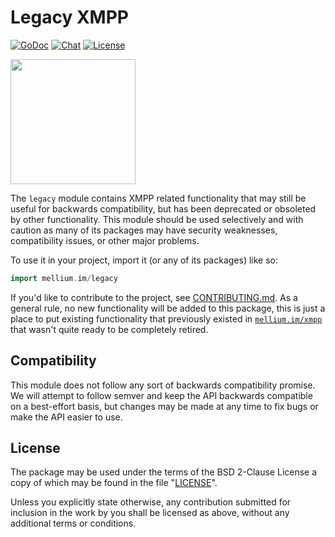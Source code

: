 # Legacy XMPP

[![GoDoc](https://godoc.org/mellium.im/legacy?status.svg)][docs]
[![Chat](https://img.shields.io/badge/XMPP-users@mellium.chat-orange.svg)](https://mellium.chat)
[![License](https://img.shields.io/badge/license-FreeBSD-blue.svg)](https://opensource.org/licenses/BSD-2-Clause)

<a href="https://opencollective.com/mellium" alt="Donate on Open Collective"><img src="https://opencollective.com/mellium/donate/button@2x.png?color=blue" width="200"/></a>

The `legacy` module contains XMPP related functionality that may still be useful
for backwards compatibility, but has been deprecated or obsoleted by other
functionality.
This module should be used selectively and with caution as many of its packages
may have security weaknesses, compatibility issues, or other major problems.

To use it in your project, import it (or any of its packages) like so:

```go
import mellium.im/legacy
```

If you'd like to contribute to the project, see [CONTRIBUTING.md].
As a general rule, no new functionality will be added to this package, this is
just a place to put existing functionality that previously existed in
[`mellium.im/xmpp`] that wasn't quite ready to be completely retired.

## Compatibility

This module does not follow any sort of backwards compatibility promise.
We will attempt to follow semver and keep the API backwards compatible on a
best-effort basis, but changes may be made at any time to fix bugs or make the
API easier to use.


## License

The package may be used under the terms of the BSD 2-Clause License a copy of
which may be found in the file "[LICENSE]".

Unless you explicitly state otherwise, any contribution submitted for inclusion
in the work by you shall be licensed as above, without any additional terms or
conditions.


[docs]: https://pkg.go.dev/mellium.im/legacy
[`mellium.im/xmpp`]: https://mellium.im/xmpp/
[CONTRIBUTING.md]: https://mellium.im/docs/CONTRIBUTING
[LICENSE]: https://github.com/mellium/legacy/blob/main/LICENSE
